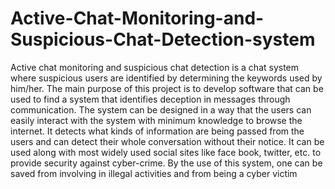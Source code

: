 # Active-Chat-Monitoring-and-Suspicious-Chat-Detection-system
Active chat monitoring and suspicious chat detection is a chat system where suspicious users are identified by determining the keywords used by him/her. The main purpose of this project is to develop software that can be used to find a system that identifies deception in messages through communication. The system can be designed in a way that the users can easily interact with the system with minimum knowledge to browse the internet. It detects what kinds of information are being passed from the users and can detect their whole conversation without their notice. It can be used along with most widely used social sites like face book, twitter, etc. to provide security against cyber-crime. By the use of this system, one can be saved from involving in illegal activities and from being a cyber victim
